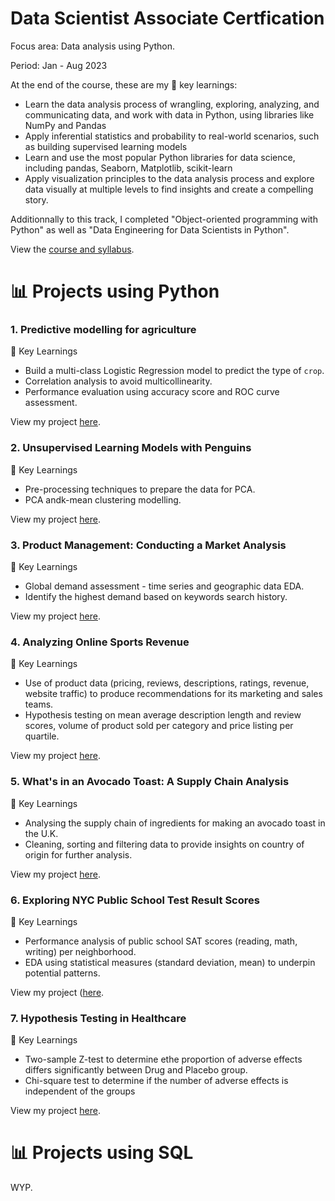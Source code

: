 # Data Scientist Associate Certfication

Focus area: Data analysis using Python.

Period: Jan - Aug 2023 

At the end of the course, these are my 🔑 key learnings:
- Learn the data analysis process of wrangling, exploring, analyzing, and communicating data, and work with data in Python, using libraries like NumPy and Pandas
- Apply inferential statistics and probability to real-world scenarios, such as building supervised learning models
- Learn and use the most popular Python libraries for data science, including pandas, Seaborn, Matplotlib, scikit-learn
- Apply visualization principles to the data analysis process and explore data visually at multiple levels to find insights and create a compelling story.

Additionnally to this track, I completed "Object-oriented programming with Python" as well as "Data Engineering for Data Scientists in Python".

View the [course and syllabus](https://www.datacamp.com/tracks/data-scientist-with-python).

# 📊 Projects using Python
### 1. Predictive modelling for agriculture

🔑 Key Learnings

- Build a multi-class Logistic Regression model to predict the type of `crop`.
- Correlation analysis to avoid multicollinearity.
- Performance evaluation using accuracy score and ROC curve assessment.

View my project [here](https://github.com/celinargy/Datacamp-Data-Analyst-Degree/tree/f7b664aa5395765d9b8c4046e86f2eef103f833d/1.%20Predictive%20modelling%20for%20agriculture).

### 2. Unsupervised Learning Models with Penguins

🔑 Key Learnings

- Pre-processing techniques to prepare the data for PCA.
- PCA andk-mean clustering modelling.

View my project [here](https://github.com/celinargy/Datacamp-Data-Analyst-Degree/tree/f7b664aa5395765d9b8c4046e86f2eef103f833d/2.%20Unsupervised%20Learning%20Models%20with%20penguins).

### 3. Product Management: Conducting a Market Analysis

🔑 Key Learnings

- Global demand assessment - time series and geographic data EDA.
- Identify the highest demand based on keywords search history.

View my project [here](https://github.com/celinargy/Datacamp-Data-Analyst-Degree/tree/f7b664aa5395765d9b8c4046e86f2eef103f833d/3.%20Product%20Management%20-%20Conducting%20a%20Market%20Analysis).

### 4. Analyzing Online Sports Revenue

🔑 Key Learnings

- Use of product data (pricing, reviews, descriptions, ratings, revenue, website traffic) to produce recommendations for its marketing and sales teams.
- Hypothesis testing on mean average description length and review scores, volume of product sold per category and price listing per quartile.

View my project [here](https://github.com/celinargy/Datacamp-Data-Analyst-Degree/tree/f7b664aa5395765d9b8c4046e86f2eef103f833d/4.%20Analyzing%20Online%20Sports%20Revenue).

### 5. What's in an Avocado Toast: A Supply Chain Analysis

🔑 Key Learnings

- Analysing the  supply chain of ingredients for making an avocado toast in the U.K.
- Cleaning, sorting and filtering data to provide insights on country of origin for further analysis.

View my project [here](https://github.com/celinargy/Datacamp-Data-Analyst-Degree/tree/f7b664aa5395765d9b8c4046e86f2eef103f833d/5.%20What's%20in%20an%20Avocado%20Toast%20-%20Supply%20Chain%20Analysis).

### 6. Exploring NYC Public School Test Result Scores

🔑 Key Learnings

- Performance analysis of public school SAT scores (reading, math, writing) per neighborhood.
- EDA using statistical measures (standard deviation, mean) to underpin potential patterns.

View my project ([here](https://github.com/celinargy/Datacamp-Data-Analyst-Degree/tree/f7b664aa5395765d9b8c4046e86f2eef103f833d/6.%20Explorying%20NYC%20Public%20School%20Test%20Result%20Scores).

### 7. Hypothesis Testing in Healthcare

🔑 Key Learnings

- Two-sample Z-test to determine ethe proportion of adverse effects differs significantly between Drug and Placebo group.
- Chi-square test to determine if the number of adverse effects is independent of the groups

View my project [here](https://github.com/celinargy/Datacamp-Data-Analyst-Degree/tree/f7b664aa5395765d9b8c4046e86f2eef103f833d/7.%20Hypothesis%20Testing%20in%20Healthcare).

# 📊 Projects using SQL

WYP.
